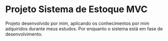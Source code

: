# Projeto Sistema de Estoque MVC

Projeto desenvolvido por mim, aplicando os conhecimentos por mim adquiridos durante meus estudos. Por enquanto o sistema está em fase de desenvolvimento.